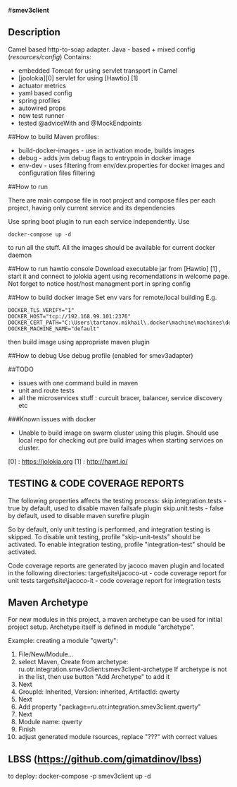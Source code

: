 #**smev3client**
## Description
Camel based http-to-soap adapter. Java - based + mixed config (*resources/config*)
Contains:
- embedded Tomcat for using servlet transport in Camel
- [joolokia][0] servlet for using [Hawtio] [1]
- actuator metrics
- yaml based config
- spring profiles
- autowired props
- new test runner
- tested @adviceWith and @MockEndpoints


##How to build
Maven profiles:
- build-docker-images - use in activation mode, builds images
- debug - adds jvm debug flags to entrypoin in docker image
- env-dev - uses filtering from env/dev.properties for docker images and configuration files filtering


##How to run

There are main compose file in root project and compose files per each project, having only current service and 
its dependencies

Use spring boot plugin to run each service independently.
Use 
```
docker-compose up -d 
```
to run all the stuff.
All the images should be available for current docker daemon

##How to run hawtio console
Download executable jar from [Hawtio] [1] , start it and connect to jolokia agent using recomendations in welcome page.
Not forget to notice host/host managment port in spring config

##How to build docker image
Set env vars for remote/local building
E.g. 
```
DOCKER_TLS_VERIFY="1"
DOCKER_HOST="tcp://192.168.99.101:2376"
DOCKER_CERT_PATH="C:\Users\tartanov.mikhail\.docker\machine\machines\default"
DOCKER_MACHINE_NAME="default"
```
then build image using appropriate maven plugin

##How to debug
Use debug profile (enabled for smev3adapter)

##TODO
- issues with one command build in maven
- unit and route tests
- all the microservices stuff : curcuit bracer, balancer, service discovery etc

###Known issues with docker
- Unable to build image on swarm cluster using this plugin. Should use local repo for checking out pre build images when starting services on cluster.

[0] : https://jolokia.org
[1] : http://hawt.io/

## TESTING & CODE COVERAGE REPORTS

The following properties affects the testing process:
skip.integration.tests - true by default, used to disable maven failsafe plugin
skip.unit.tests - false by default, used to disable maven surefire plugin

So by default, only unit testing is performed, and integration testing is skipped.
To disable unit testing, profile "skip-unit-tests" should be activated.
To enable integration testing, profile "integration-test" should be activated.

Code coverage reports are generated by jacoco maven plugin and located in the following directories:
target\site\jacoco-ut - code coverage report for unit tests
target\site\jacoco-it - code coverage report for integration tests

## Maven Archetype

For new modules in this project, a maven  archetype can be used for initial project setup.
Archetype itself is defined in module "archetype".

Example: creating a module "qwerty":
1. File/New/Module...
2. select Maven, Create from archetype: ru.otr.integration.smev3client:smev3client-archetype
   If archetype is not in the list, then use button "Add Archetype" to add it
3. Next
4. GroupId: Inherited, Version: inherited, ArtifactId: qwerty
5. Next
6. Add property "package=ru.otr.integration.smev3client.qwerty"
7. Next
8. Module name: qwerty
9. Finish
10. adjust generated module rsources, replace "???" with correct values

## LBSS (https://github.com/gimatdinov/lbss)

to deploy: docker-compose -p smev3client up -d